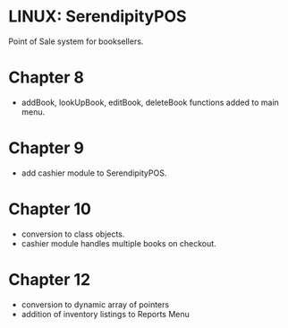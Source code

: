 # LINUX: SerendipityPOS
Point of Sale system for booksellers.

# Chapter 8
- addBook, lookUpBook, editBook, deleteBook functions added to main menu.

# Chapter 9
- add cashier module to SerendipityPOS.

# Chapter 10
- conversion to class objects.
- cashier module handles multiple books on checkout.

# Chapter 12
- conversion to dynamic array of pointers
- addition of inventory listings to Reports Menu
